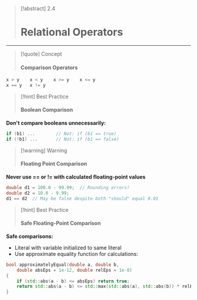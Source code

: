 
> [!abstract] 2.4
> 
> # Relational Operators

---
> [!quote] Concept
> 
> #### Comparison Operators

```cpp
x > y    x < y    x >= y    x <= y
x == y   x != y
```

> [!hint] Best Practice
> 
> #### Boolean Comparison

**Don't compare booleans unnecessarily:**

```cpp
if (b1) ...        // Not: if (b1 == true)
if (!b1) ...       // Not: if (b1 == false)
```

> [!warning] Warning
> 
> #### Floating Point Comparison

**Never use == or != with calculated floating-point values**

```cpp
double d1 = 100.0 - 99.99;  // Rounding errors!
double d2 = 10.0 - 9.99;
d1 == d2  // May be false despite both "should" equal 0.01
```

> [!hint] Best Practice
> 
> #### Safe Floating-Point Comparison

**Safe comparisons:**

- Literal with variable initialized to same literal
- Use approximate equality function for calculations:

```cpp
bool approximatelyEqual(double a, double b, 
    double absEps = 1e-12, double relEps = 1e-8)
{
    if (std::abs(a - b) <= absEps) return true;
    return std::abs(a - b) <= std::max(std::abs(a), std::abs(b)) * relEps;
}
```